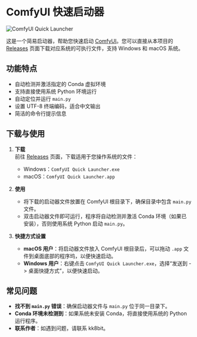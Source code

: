 # ComfyUI 快速启动器

![ComfyUI Quick Launcher](https://github.com/user-attachments/assets/bd203773-d4a3-41d4-b627-533cc7098920)

这是一个简易启动器，帮助您快速启动 [ComfyUI](https://github.com/comfyanonymous/ComfyUI)。您可以直接从本项目的 [Releases](https://github.com/kk8bit/ComfyUI_Quick_Launcher/releases) 页面下载对应系统的可执行文件，支持 Windows 和 macOS 系统。

## 功能特点

- 自动检测并激活指定的 Conda 虚拟环境
- 支持直接使用系统 Python 环境运行
- 自动定位并运行 `main.py`
- 设置 UTF-8 终端编码，适合中文输出
- 简洁的命令行提示信息

## 下载与使用

1. **下载**  
   前往 [Releases](https://github.com/kk8bit/ComfyUI_Quick_Launcher/releases) 页面，下载适用于您操作系统的文件：
   - Windows：`ComfyUI Quick Launcher.exe`
   - macOS：`ComfyUI Quick Launcher.app`

2. **使用**  
   - 将下载的启动器文件放置在 ComfyUI 根目录下，确保目录中包含 `main.py` 文件。
   - 双击启动器文件即可运行，程序将自动检测并激活 Conda 环境（如果已安装），否则使用系统 Python 启动 `main.py`。

3. **快捷方式设置**  
   - **macOS 用户**：将启动器文件放入 ComfyUI 根目录后，可以拖动 `.app` 文件到桌面底部的程序坞，以便快速启动。
   - **Windows 用户**：右键点击 `ComfyUI Quick Launcher.exe`，选择“发送到 -> 桌面快捷方式”，以便快速启动。

## 常见问题

- **找不到 `main.py` 错误**：确保启动器文件与 `main.py` 位于同一目录下。
- **Conda 环境未检测到**：如果系统未安装 Conda，将直接使用系统的 Python 运行程序。
- **联系作者**：如遇到问题，请联系 kk8bit。